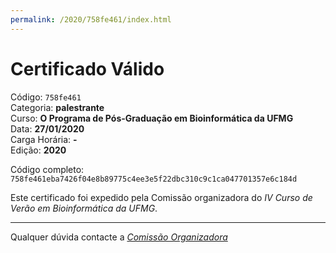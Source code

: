 ```yaml
---
permalink: /2020/758fe461/index.html
---
```


# Certificado Válido

Código: `758fe461`<br>
Categoria: **palestrante**<br>
Curso: **O Programa de Pós-Graduação em Bioinformática da UFMG**<br>
Data: **27/01/2020**<br>
Carga Horária: **-**<br>
Edição: **2020**<br>


Código completo: `758fe461eba7426f04e8b89775c4ee3e5f22dbc310c9c1ca047701357e6c184d`


Este certificado foi expedido pela Comissão organizadora do *IV Curso de Verão em Bioinformática da UFMG*.

----

Qualquer dúvida contacte a [_Comissão Organizadora_](<mailto:cursobioinfoufmg@gmail.com$subject=[Certificados]>)

